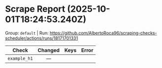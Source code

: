 # Scrape Report (2025-10-01T18:24:53.240Z)

Group: `default`  |  Run: https://github.com/AlbertoRoca96/scraping-checks-scheduler/actions/runs/18171701331

| Check | Changed | Keys | Error |
|---|:---:|:--|:--|
| `example_h1` | — |  |  |
